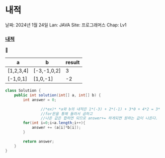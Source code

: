 # 내적

날짜: 2024년 1월 24일
Lan: JAVA
Site: 프로그래머스
Chap: Lv1

### [내적](https://school.programmers.co.kr/learn/courses/30/lessons/70128)

<aside>
💭

| a | b | result |
| --- | --- | --- |
| [1,2,3,4] | [-3,-1,0,2] | 3 |
| [-1,0,1] | [1,0,-1] | -2 |
</aside>

```java
class Solution {
    public int solution(int[] a, int[] b) {
        int answer = 0;
        
				//*ex)* *a와 b의 내적은 1*(-3) + 2*(-1) + 3*0 + 4*2 = 3*
				//for문을 통해 돌려서 곱하고
				//나온 값은 합하면 되므로 answer+= 하게되면 원하는 값이 나온다.
        for(int i=0;i<a.length;i++){
            answer += (a[i]*b[i]);
        }
        
        return answer;
    }
}
```